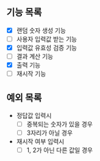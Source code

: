 ## 기능 목록

- [x] 랜덤 숫자 생성 기능
- [ ] 사용자 입력값 받는 기능
- [x] 입력값 유효성 검증 기능
- [ ] 결과 계산 기능
- [x] 출력 기능
- [ ] 재시작 기능

## 예외 목록

- 정답값 입력시
  - [ ] 중복되는 숫자가 있을 경우
  - [ ] 3자리가 아닐 경우
- 재시작 여부 입력시
  - [ ] 1, 2가 아닌 다른 값일 경우
